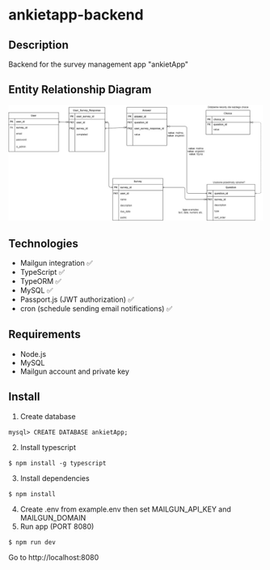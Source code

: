# ankietapp-backend

## Description
Backend for the survey management app "ankietApp"

## Entity Relationship Diagram
![erd-survey](/erd-survey.jpg)

## Technologies
- Mailgun integration ✅
- TypeScript ✅
- TypeORM ✅
- MySQL ✅
- Passport.js (JWT authorization) ✅
- cron (schedule sending email notifications) ✅

## Requirements
- Node.js
- MySQL
- Mailgun account and private key

## Install
1. Create database
```
mysql> CREATE DATABASE ankietApp;
```
2. Install typescript
```
$ npm install -g typescript
```
3. Install dependencies
```
$ npm install
```
4. Create .env from example.env then set MAILGUN_API_KEY and MAILGUN_DOMAIN  
5. Run app (PORT 8080)
```
$ npm run dev
```
Go to http://localhost:8080
